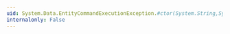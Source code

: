 ```yaml
---
uid: System.Data.EntityCommandExecutionException.#ctor(System.String,System.Exception)
internalonly: False
---
```


